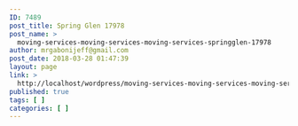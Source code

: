 ```yaml
---
ID: 7489
post_title: Spring Glen 17978
post_name: >
  moving-services-moving-services-moving-services-springglen-17978
author: mrgabonijeff@gmail.com
post_date: 2018-03-28 01:47:39
layout: page
link: >
  http://localhost/wordpress/moving-services-moving-services-moving-services-springglen-17978/
published: true
tags: [ ]
categories: [ ]
---
```

